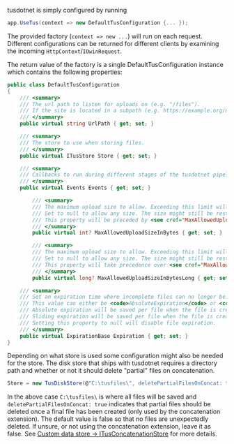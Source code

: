 tusdotnet is simply configured by running

```csharp
app.UseTus(context => new DefaultTusConfiguration {... });
```

The provided factory (`context => new ...`) will run on each request. Different configurations can be returned for different clients by examining the incoming `HttpContext`/`IOwinRequest`.

The return value of the factory is a single DefaultTusConfiguration instance which contains the following properties:

```csharp
public class DefaultTusConfiguration
{
	/// <summary>
	/// The url path to listen for uploads on (e.g. "/files").
	/// If the site is located in a subpath (e.g. https://example.org/mysite) it must also be included (e.g. /mysite/files) 
	/// </summary>
	public virtual string UrlPath { get; set; }

	/// <summary>
	/// The store to use when storing files.
	/// </summary>
	public virtual ITusStore Store { get; set; }

	/// <summary>
	/// Callbacks to run during different stages of the tusdotnet pipeline.
	/// </summary>
	public virtual Events Events { get; set; }

        /// <summary>
        /// The maximum upload size to allow. Exceeding this limit will return a "413 Request Entity Too Large" error to the client.
        /// Set to null to allow any size. The size might still be restricted by the web server or operating system.
        /// This property will be preceded by <see cref="MaxAllowedUploadSizeInBytesLong" />.
        /// </summary>
        public virtual int? MaxAllowedUploadSizeInBytes { get; set; }

        /// <summary>
        /// The maximum upload size to allow. Exceeding this limit will return a "413 Request Entity Too Large" error to the client.
        /// Set to null to allow any size. The size might still be restricted by the web server or operating system.
        /// This property will take precedence over <see cref="MaxAllowedUploadSizeInBytes" />.
        /// </summary>
        public virtual long? MaxAllowedUploadSizeInBytesLong { get; set; }

	/// <summary>
	/// Set an expiration time where incomplete files can no longer be updated.
	/// This value can either be <code>AbsoluteExpiration</code> or <code>SlidingExpiration</code>.
	/// Absolute expiration will be saved per file when the file is created.
	/// Sliding expiration will be saved per file when the file is created and updated on each time the file is updated.
	/// Setting this property to null will disable file expiration.
	/// </summary>
	public virtual ExpirationBase Expiration { get; set; }
}
```

Depending on what store is used some configuration might also be needed for the store. The disk store that ships with tusdotnet requires a directory path and whether or not it should delete "partial" files on concatenation. 

```csharp
Store = new TusDiskStore(@"C:\tusfiles\", deletePartialFilesOnConcat: true)
```

In the above case `C:\tusfiles\` is where all files will be saved and `deletePartialFilesOnConcat: true` indicates that partial files should be deleted once a final file has been created (only used by the concatenation extension). The default value is false so that no files are unexpectedly deleted. If unsure, or not using the concatenation extension, leave it as false. See [Custom data store -> ITusConcatenationStore](https://github.com/smatsson/tusdotnet/wiki/Custom-data-store#itusconcatenationstore) for more details.
